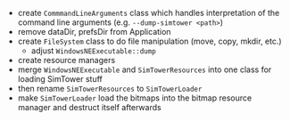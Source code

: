 - create `CommmandLineArguments` class which handles interpretation of the command line arguments (e.g. `--dump-simtower <path>`)
- remove dataDir, prefsDir from Application
- create `FileSystem` class to do file manipulation (move, copy, mkdir, etc.)
	- adjust `WindowsNEExecutable::dump`
- create resource managers
- merge `WindowsNEExecutable` and `SimTowerResources` into one class for loading SimTower stuff
- then rename `SimTowerResources` to `SimTowerLoader`
- make `SimTowerLoader` load the bitmaps into the bitmap resource manager and destruct itself afterwards
